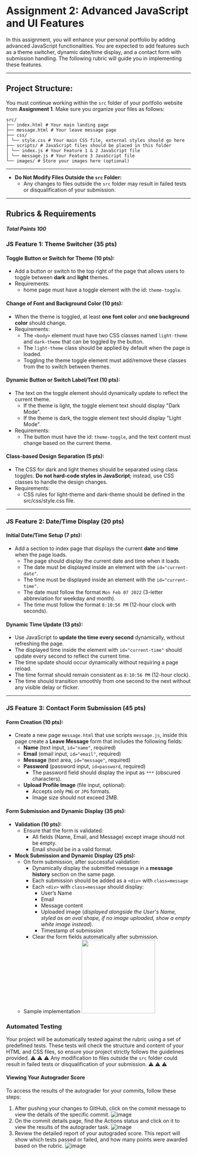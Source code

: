 # Assignment 2: Advanced JavaScript and UI Features

In this assignment, you will enhance your personal portfolio by adding advanced JavaScript functionalities. You are expected to add features such as a theme switcher, dynamic date/time display, and a contact form with submission handling. The following rubric will guide you in implementing these features.

---

## Project Structure:
You must continue working within the `src` folder of your portfolio website from **Assignment 1**. Make sure you organize your files as follows:

```
src/ 
├── index.html # Your main landing page 
├── message.html # Your leave message page
├── css/ 
│ └── style.css # Your main CSS file, external styles should go here 
├── scripts/ # JavaScript files should be placed in this folder 
│ └── index.js # Your Feature 1 & 2 JavaScript file
│ └── message.js # Your Feature 3 JavaScript file
└── images/ # Store your images here (optional)
```

---

- **Do Not Modify Files Outside the `src` Folder:**
    - Any changes to files outside the `src` folder may result in failed tests or disqualification of your submission.

---

## Rubrics & Requirements

##### Total Points 100

### JS Feature 1: Theme Switcher (35 pts)

#### Toggle Button or Switch for Theme (10 pts):
- Add a button or switch to the top right of the page that allows users to toggle between **dark** and **light** themes.
- Requirements:
  - home page must have a toggle element with the id: `theme-toggle`.

#### Change of Font and Background Color (10 pts):
- When the theme is toggled, at least **one font color** and **one background color** should change.
- Requirements:
  - The `<body>` element must have two CSS classes named `light-theme` and `dark-theme` that can be toggled by the button.
  - The `light-theme` class should be applied by default when the page is loaded.
  - Toggling the theme toggle element must add/remove these classes from the <body> to switch between themes.

#### Dynamic Button or Switch Label/Text (10 pts):
- The text on the toggle element should dynamically update to reflect the current theme.
    - If the theme is light, the toggle element text should display "Dark Mode".
    - If the theme is dark, the toggle element text should display "Light Mode".
- Requirements:
  - The button must have the id: `theme-toggle`, and the text content must change based on the current theme.

#### Class-based Design Separation (5 pts):
- The CSS for dark and light themes should be separated using class toggles. **Do not hard-code styles in JavaScript**; instead, use CSS classes to handle the design changes.
- Requirements:
  - CSS rules for light-theme and dark-theme should be defined in the src/css/style.css file.


---
### JS Feature 2: Date/Time Display (20 pts)

#### Initial Date/Time Setup (7 pts):
- Add a section to index page that displays the current **date** and **time** when the page loads.
  - The page should display the current date and time when it loads.
  - The date must be displayed inside an element with the `id="current-date"`.
  - The time must be displayed inside an element with the `id="current-time"`.
  - The date must follow the format `Mon Feb 07 2022` (3-letter abbreviation for weekday and month).
  - The time must follow the format `8:10:56 PM` (12-hour clock with seconds).

#### Dynamic Time Update (13 pts):
- Use JavaScript to **update the time every second** dynamically, without refreshing the page.
- The displayed time inside the element with `id="current-time"` should update every second to reflect the current time.
- The time update should occur dynamically without requiring a page reload.
- The time format should remain consistent as `8:10:56 PM` (12-hour clock).
- The time should transition smoothly from one second to the next without any visible delay or flicker.

---

### JS Feature 3: Contact Form Submission (45 pts)

#### Form Creation (10 pts):
- Create a new page `message.html` that use scripts `message.js`, inside this page create a **Leave Message** form that includes the following fields:
    - **Name** (text input, `id="name"`, required)
    - **Email** (email input, `id="email"`, required)
    - **Message** (text area, `id="message"`, required)
    - **Password** (password input, `id=password`, required)
      - The password field should display the input as `***` (obscured characters).
    - **Upload Profile Image** (file input, optional):
      - Accepts only `PNG` or `JPG` formats.
      - Image size should not exceed 2MB.

#### Form Submission and Dynamic Display (35 pts):
- **Validation (10 pts):**
    - Ensure that the form is validated:
        - All fields (Name, Email, and Message) except image should not be empty.
        - Email should be in a valid format.
- **Mock Submission and Dynamic Display (25 pts):**
    - On form submission, after successful validation:
        - Dynamically display the submitted message in a **message history** section on the same page.
        - Each submission should be added as a `<div>` with `class=message`
        - Each `<div>` with `class=message` should display:
            - User’s Name
            - Email
            - Message content
            - Uploaded image (*displayed alongside the User's Name, styled as an oval shape, if no image uploaded, show a empty white image instead*).
            - Timestamp of submission
        - Clear the form fields automatically after submission.
    - Sample implementation
        <img src="./message.png" width="200">


### Automated Testing

Your project will be automatically tested against the rubric using a set of predefined tests. These tests will check the structure and content of your HTML and CSS files, so ensure your project strictly follows the guidelines provided. :warning: :warning: :warning: Any modification to files outside the `src` folder could result in failed tests or disqualification of your submission. :warning: :warning: :warning:

#### Viewing Your Autograder Score

To access the results of the autograder for your commits, follow these steps:

1. After pushing your changes to GitHub, click on the commit message to view the details of the specific commit.
   ![image](readme-img1.png)
2. On the commit details page, find the Actions status and click on it to view the results of the autograder task.
   ![image](readme-img2.png)
3. Review the detailed report of your autograded score. This report will show which tests passed or failed, and how many points were awarded based on the rubric.
   ![image](readme-img3.png)